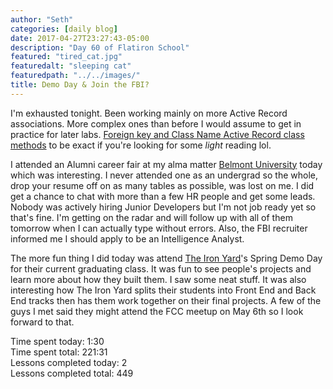 ```yaml
---
author: "Seth"
categories: [daily blog]
date: 2017-04-27T23:27:43-05:00
description: "Day 60 of Flatiron School"
featured: "tired_cat.jpg"
featuredalt: "sleeping cat"
featuredpath: "../../images/"
title: Demo Day & Join the FBI?
---
```


I'm exhausted tonight. Been working mainly on more Active Record associations. More complex ones than before I would assume to get in practice for later labs. [Foreign key and Class Name Active Record class methods][1] to be exact if you're looking for some _light_ reading lol.

I attended an Alumni career fair at my alma matter [Belmont University][2] today which was interesting. I never attended one as an undergrad so the whole, drop your resume off on as many tables as possible, was lost on me. I did get a chance to chat with more than a few HR people and get some leads. Nobody was actively hiring Junior Developers but I'm not job ready yet so that's fine. I'm getting on the radar and will follow up with all of them tomorrow when I can actually type without errors. Also, the FBI recruiter informed me I should apply to be an Intelligence Analyst.

The more fun thing I did today was attend [The Iron Yard][3]'s Spring Demo Day for their current graduating class. It was fun to see people's projects and learn more about how they built them. I saw some neat stuff. It was also interesting how The Iron Yard splits their students into Front End and Back End tracks then has them work together on their final projects. A few of the guys I met said they might attend the FCC meetup on May 6th so I look forward to that.

Time spent today: 1:30  
Time spent total: 221:31  
Lessons completed today: 2  
Lessons completed total: 449

  [1]:http://api.rubyonrails.org/classes/ActiveRecord/Associations/ClassMethods.html
  [2]:http://www.belmont.edu/
  [3]:https://www.theironyard.com/
